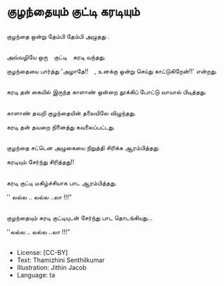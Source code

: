 # குழந்தையும் குட்டி கரடியும்

##
குழந்தை ஒன்று தேம்பி தேம்பி அழுதது .

##
அவ்வழியே  ஒரு குட்டி கரடி  வந்தது. 

குழந்தையை பார்த்து 'அழாதே!! , உனக்கு ஒன்று செய்து  காட்டுகிறேன்!!' என்றது. 

##
கரடி  தன் கையில்  இருந்த காளாண் ஒன்றை தூக்கிப் போட்டு வாயால் பிடித்தது.    

##
காளாண் தவறி குழந்தையின் தலையிலே விழுந்தது. 

கரடி தன் தவறை நினைத்து கவலைப்பட்டது. 

##
குழந்தை சட்டென அழுகையை நிறுத்தி சிரிக்க  ஆரம்பித்தது.

கரடியும்  சேர்ந்து சிரித்தது!!

##
கரடி குட்டி மகிழ்ச்சியாக பாட ஆரம்பித்தது.

'' லல்ல .. லல்ல ..லா !!!"

##
குழந்தையும்  கரடி குட்டியுடன் சேர்ந்து   பாட   தொடங்கியது...

''லல்ல .. லல்ல ..லா !!!"  

##
* License: [CC-BY]
* Text: Thamizhini Senthilkumar
* Illustration: Jithin Jacob
* Language: ta
